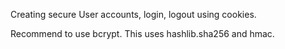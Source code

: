 Creating secure User accounts, login, logout using cookies.

Recommend to use bcrypt.  This uses hashlib.sha256 and hmac.
